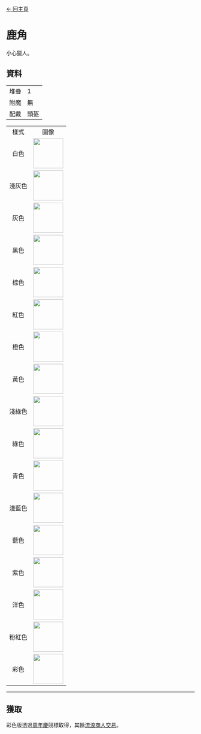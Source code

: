 [← 回主頁](../)
# 鹿角
小心獵人。

## 資料
<table>
    <tr><td align="end">堆疊</td><td>1</td></tr>
    <tr><td align="end">附魔</td><td>無</td></tr>
    <tr><td align="end">配戴</td><td>頭盔</td></tr>
</table>
<table>
    <tr><td align="center">樣式</td><td align="center">圖像</td></tr>
    <tr><td align="center">白色</td><td><img src="https://i.imgur.com/Y7fU3Hv.png" height="80"/></td></tr>
    <tr><td align="center">淺灰色</td><td><img src="https://i.imgur.com/jo2ivlt.png" height="80"/></td></tr>
    <tr><td align="center">灰色</td><td><img src="https://i.imgur.com/ensFr4a.png" height="80"/></td></tr>
    <tr><td align="center">黑色</td><td><img src="https://i.imgur.com/H7BiReg.png" height="80"/></td></tr>
    <tr><td align="center">棕色</td><td><img src="https://i.imgur.com/CqcpJ2p.png" height="80"/></td></tr>
    <tr><td align="center">紅色</td><td><img src="https://i.imgur.com/75pOdPY.png" height="80"/></td></tr>
    <tr><td align="center">橙色</td><td><img src="https://i.imgur.com/lVl3wTr.png" height="80"/></td></tr>
    <tr><td align="center">黃色</td><td><img src="https://i.imgur.com/aQosoL7.png" height="80"/></td></tr>
    <tr><td align="center">淺綠色</td><td><img src="https://i.imgur.com/xXT2cbW.png" height="80"/></td></tr>
    <tr><td align="center">綠色</td><td><img src="https://i.imgur.com/GdTwpNO.png" height="80"/></td></tr>
    <tr><td align="center">青色</td><td><img src="https://i.imgur.com/iPhw4pO.png" height="80"/></td></tr>
    <tr><td align="center">淺藍色</td><td><img src="https://i.imgur.com/PvhmV43.png" height="80"/></td></tr>
    <tr><td align="center">藍色</td><td><img src="https://i.imgur.com/zJJMl25.png" height="80"/></td></tr>
    <tr><td align="center">紫色</td><td><img src="https://i.imgur.com/3F4eG8p.png" height="80"/></td></tr>
    <tr><td align="center">洋色</td><td><img src="https://i.imgur.com/Q8oHGI4.png" height="80"/></td></tr>
    <tr><td align="center">粉紅色</td><td><img src="https://i.imgur.com/KsmZw9n.png" height="80"/></td></tr>
    <tr><td align="center">彩色</td><td><img src="https://i.imgur.com/UUlKFfU.gif" height="80"/></td></tr>
</table>

---

## 獲取
彩色版透過[周年慶](../feature/anniversary.md)競標取得，其餘[流浪商人交易](../feature/enhanced_wandering_trader.md)。